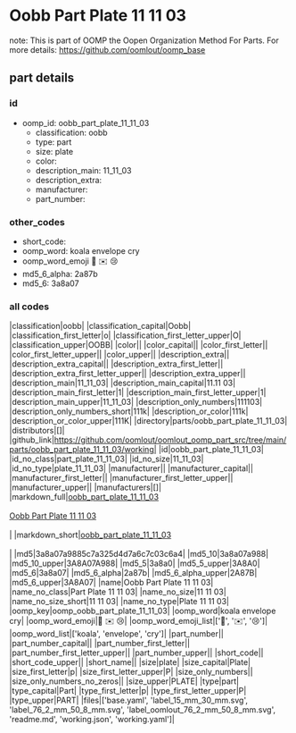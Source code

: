 # Oobb Part Plate 11 11 03  

note: This is part of OOMP the Oopen Organization Method For Parts. For more details: https://github.com/oomlout/oomp_base

##  part details





### id
* oomp_id: oobb_part_plate_11_11_03
  * classification: oobb
  * type: part
  * size: plate
  * color: 
  * description_main: 11_11_03
  * description_extra: 
  * manufacturer: 
  * part_number: 

### other_codes
* short_code: 
* oomp_word: koala envelope cry
* oomp_word_emoji :koala: :envelope: :cry:
* md5_6_alpha: 2a87b
* md5_6: 3a8a07

### all codes 
|classification|oobb|
|classification_capital|Oobb|
|classification_first_letter|o|
|classification_first_letter_upper|O|
|classification_upper|OOBB|
|color||
|color_capital||
|color_first_letter||
|color_first_letter_upper||
|color_upper||
|description_extra||
|description_extra_capital||
|description_extra_first_letter||
|description_extra_first_letter_upper||
|description_extra_upper||
|description_main|11_11_03|
|description_main_capital|11.11 03|
|description_main_first_letter|1|
|description_main_first_letter_upper|1|
|description_main_upper|11_11_03|
|description_only_numbers|111103|
|description_only_numbers_short|111k|
|description_or_color|111k|
|description_or_color_upper|111K|
|directory|parts/oobb_part_plate_11_11_03|
|distributors|[]|
|github_link|https://github.com/oomlout/oomlout_oomp_part_src/tree/main/parts/oobb_part_plate_11_11_03/working|
|id|oobb_part_plate_11_11_03|
|id_no_class|part_plate_11_11_03|
|id_no_size|11_11_03|
|id_no_type|plate_11_11_03|
|manufacturer||
|manufacturer_capital||
|manufacturer_first_letter||
|manufacturer_first_letter_upper||
|manufacturer_upper||
|manufacturers|[]|
|markdown_full|[oobb_part_plate_11_11_03](https://github.com/oomlout/oomlout_oomp_part_src/tree/main/parts/oobb_part_plate_11_11_03/working)<br>[](https://github.com/oomlout/oomlout_oomp_part_src/tree/main/parts/oobb_part_plate_11_11_03/working)<br>[Oobb Part Plate 11 11 03](https://github.com/oomlout/oomlout_oomp_part_src/tree/main/parts/oobb_part_plate_11_11_03/working)<br><br>|
|markdown_short|[oobb_part_plate_11_11_03](https://github.com/oomlout/oomlout_oomp_part_src/tree/main/parts/oobb_part_plate_11_11_03/working)<br><br>|
|md5|3a8a07a9885c7a325d4d7a6c7c03c6a4|
|md5_10|3a8a07a988|
|md5_10_upper|3A8A07A988|
|md5_5|3a8a0|
|md5_5_upper|3A8A0|
|md5_6|3a8a07|
|md5_6_alpha|2a87b|
|md5_6_alpha_upper|2A87B|
|md5_6_upper|3A8A07|
|name|Oobb Part Plate 11 11 03|
|name_no_class|Part Plate 11 11 03|
|name_no_size|11 11 03|
|name_no_size_short|11 11 03|
|name_no_type|Plate 11 11 03|
|oomp_key|oomp_oobb_part_plate_11_11_03|
|oomp_word|koala envelope cry|
|oomp_word_emoji|:koala: :envelope: :cry:|
|oomp_word_emoji_list|[':koala:', ':envelope:', ':cry:']|
|oomp_word_list|['koala', 'envelope', 'cry']|
|part_number||
|part_number_capital||
|part_number_first_letter||
|part_number_first_letter_upper||
|part_number_upper||
|short_code||
|short_code_upper||
|short_name||
|size|plate|
|size_capital|Plate|
|size_first_letter|p|
|size_first_letter_upper|P|
|size_only_numbers||
|size_only_numbers_no_zeros||
|size_upper|PLATE|
|type|part|
|type_capital|Part|
|type_first_letter|p|
|type_first_letter_upper|P|
|type_upper|PART|
|files|['base.yaml', 'label_15_mm_30_mm.svg', 'label_76_2_mm_50_8_mm.svg', 'label_oomlout_76_2_mm_50_8_mm.svg', 'readme.md', 'working.json', 'working.yaml']|
